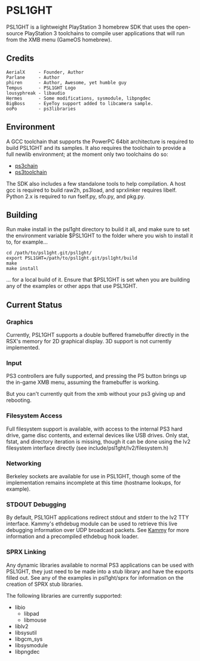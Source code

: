 PSL1GHT
=======

PSL1GHT is a lightweight PlayStation 3 homebrew SDK that uses the open-source
PlayStation 3 toolchains to compile user applications that will run from the
XMB menu (GameOS homebrew).


Credits
-------

    AerialX     - Founder, Author
    Parlane     - Author
    phiren      - Author, Awesome, yet humble guy
    Tempus      - PSL1GHT Logo
    lousyphreak - libaudio
    Hermes	    - Some modifications, sysmodule, libpngdec
	BigBoss     - EyeToy support added to libcamera sample.
	ooPo        - ps3libraries


Environment
-----------

A GCC toolchain that supports the PowerPC 64bit architecture is required to
build PSL1GHT and its samples. It also requires the toolchain to provide
a full newlib environment; at the moment only two toolchains do so:

* [ps3chain](http://github.com/HACKERCHANNEL/ps3chain)
* [ps3toolchain](http://github.com/ooPo/ps3toolchain)

The SDK also includes a few standalone tools to help compilation. A host gcc
is required to build raw2h, ps3load, and sprxlinker requires libelf. Python 2.x
is required to run fself.py, sfo.py, and pkg.py.


Building
--------

Run make install in the psl1ght directory to build it all, and make sure to
set the environment variable $PSL1GHT to the folder where you wish to
install it to, for example...

    cd /path/to/psl1ght.git/psl1ght/
    export PSL1GHT=/path/to/psl1ght.git/psl1ght/build
    make
    make install

... for a local build of it. Ensure that $PSL1GHT is set when you are
building any of the examples or other apps that use PSL1GHT.


Current Status
--------------

### Graphics

Currently, PSL1GHT supports a double buffered framebuffer directly in the 
RSX's memory for 2D graphical display.
3D support is not currently implemented.

### Input

PS3 controllers are fully supported, and pressing the PS button brings up the
in-game XMB menu, assuming the framebuffer is working.

But you can't currently quit from the xmb without your ps3 giving up and rebooting.

### Filesystem Access

Full filesystem support is available, with access to the internal PS3 hard
drive, game disc contents, and external devices like USB drives. Only stat,
fstat, and directory iteration is missing, though it can be done using the lv2
filesystem interface directly (see include/psl1ght/lv2/filesystem.h)

### Networking

Berkeley sockets are available for use in PSL1GHT, though some of the
implementation remains incomplete at this time (hostname lookups, for example).

### STDOUT Debugging

By default, PSL1GHT applications redirect stdout and stderr to the lv2 TTY
interface. Kammy's ethdebug module can be used to retrieve this live debugging
information over UDP broadcast packets.
See [Kammy](http://github.com/AerialX/Kammy) for more information and a
precompiled ethdebug hook loader.

### SPRX Linking

Any dynamic libraries available to normal PS3 applications can be used with
PSL1GHT, they just need to be made into a stub library and have the exports
filled out. See any of the examples in psl1ght/sprx for information on the
creation of SPRX stub libraries.

The following libraries are currently supported:

* libio
    * libpad
    * libmouse
* liblv2
* libsysutil
* libgcm_sys
* libsysmodule
* libpngdec